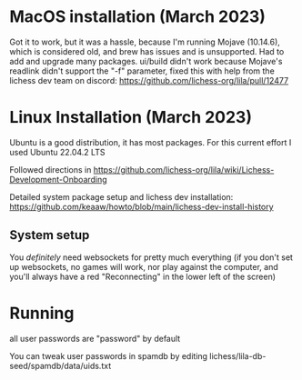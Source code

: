 # MacOS installation (March 2023)
Got it to work, but it was a hassle, because I'm running Mojave (10.14.6), which is considered old, and brew has issues and is unsupported.  Had to add and 
upgrade many packages.    ui/build didn't work because Mojave's readlink didn't support the "-f" parameter, fixed this with help from the lichess dev 
team on discord: https://github.com/lichess-org/lila/pull/12477

# Linux Installation (March 2023)
Ubuntu is a good distribution, it has most packages.  For this current effort I used Ubuntu 22.04.2 LTS

Followed directions in https://github.com/lichess-org/lila/wiki/Lichess-Development-Onboarding

Detailed system package setup and lichess dev installation: https://github.com/keaaw/howto/blob/main/lichess-dev-install-history

## System setup

You *definitely* need websockets for pretty much everything (if you don't set up websockets, no games will work, nor play against the computer, 
and you'll always have a red "Reconnecting" in the lower left of the screen)


# Running
all user passwords are "password" by default

You can tweak user passwords in spamdb by editing lichess/lila-db-seed/spamdb/data/uids.txt

